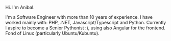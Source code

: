 Hi. I'm Anibal.

I'm a Software Engineer with more than 10 years of experience. I have worked mainly with: PHP, .NET, Javascript/Typescript and Python. Currently I aspire to become a Senior Pythonist :), using also Angular for the frontend. Fond of Linux (particularly Ubuntu/Kubuntu).
